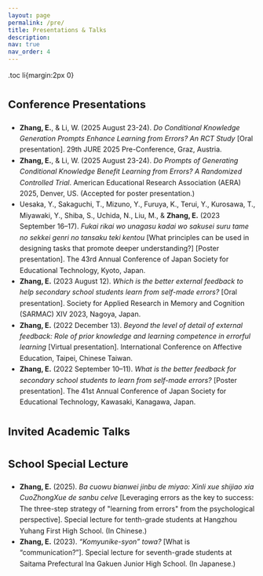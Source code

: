 ```yaml
---
layout: page
permalink: /pre/
title: Presentations & Talks
description: 
nav: true
nav_order: 4
---
```


<html lang="zh">
<head>
<meta charset="utf-8">
<title>Projects & Teaching</title>
<style>
/* Attempt to mimic the font stack in the user's first screenshot */
body{
  margin:2rem;
  line-height:1.6;   /* Increased line‑height */
}

h2{
  margin-top:2rem;
  margin-bottom:1rem;
}
</style>
</head>
<body>

.toc li{margin:2px 0}

<h2 style="font-size: 22px;"><b>Conference Presentations</b></h2>
   <ul class="list">
          <li><b>Zhang, E.</b>, & Li, W. (2025 August 23-24). <i>Do Conditional Knowledge Generation Prompts Enhance Learning from Errors? An RCT Study</i> [Oral presentation]. 29th JURE 2025 Pre-Conference, Graz, Austria.</li>
          <li><b>Zhang, E.</b>, & Li, W. (2025 August 23-24). <i>Do Prompts of Generating Conditional Knowledge Benefit Learning from Errors? A Randomized Controlled Trial</i>. American Educational Research Association (AERA) 2025, Denver, US. (Accepted for poster presentation.)</li>
          <li>Uesaka, Y., Sakaguchi, T., Mizuno, Y., Furuya, K., Terui, Y., Kurosawa, T., Miyawaki, Y., Shiba, S., Uchida, N., Liu, M., & <b>Zhang, E.</b> (2023 September 16–17). <i>Fukai rikai wo unagasu kadai wo sakusei suru tame no sekkei genri no tansaku teki kentou</i> [What principles can be used in designing tasks that promote deeper understanding?] [Poster presentation]. The 43rd Annual Conference of Japan Society for Educational Technology, Kyoto, Japan.</li>
	  <li><b>Zhang, E.</b> (2023 August 12). <i>Which is the better external feedback to help secondary school students learn from self-made errors?</i> [Oral presentation]. Society for Applied Research in Memory and Cognition (SARMAC) XIV 2023, Nagoya, Japan.</li>
	  <li><b>Zhang, E.</b> (2022 December 13). <i>Beyond the level of detail of external feedback: Role of prior knowledge and learning competence in errorful learning</i> [Virtual presentation]. International Conference on Affective Education, Taipei, Chinese Taiwan.</li>
	  <li><b>Zhang, E.</b> (2022 September 10–11). <i>What is the better feedback for secondary school students to learn from self-made errors?</i> [Poster presentation]. The 41st Annual Conference of Japan Society for Educational Technology, Kawasaki, Kanagawa, Japan.</li>
        </ul>

<h2 style="font-size: 22px;"><b>Invited Academic Talks</b></h2>

<h2 style="font-size: 22px;"><b>School Special Lecture</b></h2>
  <ul class="list">
	  <li><b>Zhang, E.</b> (2025). <i>Ba cuowu bianwei jinbu de miyao: Xinli xue shijiao xia CuoZhongXue de sanbu celve</i> [Leveraging errors as the key to success: The three-step strategy of "learning from errors" from the psychological perspective]. Special lecture for tenth-grade students at Hangzhou Yuhang First High School. (In Chinese.)</li>
	  <li><b>Zhang, E.</b> (2023). <i>“Komyunike-syon” towa?</i> [What is “communication?”]. Special lecture for seventh-grade students at Saitama Prefectural Ina Gakuen Junior High School. (In Japanese.)</li>

